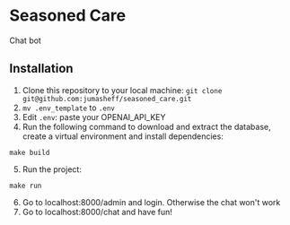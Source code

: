 # Seasoned Care

Chat bot

## Installation

1. Clone this repository to your local machine: `git clone git@github.com:jumasheff/seasoned_care.git`
2. `mv .env_template` to `.env`
3. Edit `.env`: paste your OPENAI_API_KEY
4. Run the following command to download and extract the database, create a virtual environment and install dependencies:

```shell
make build
```

5. Run the project:

```shell
make run
```

6. Go to localhost:8000/admin and login. Otherwise the chat won't work
7. Go to localhost:8000/chat and have fun!
